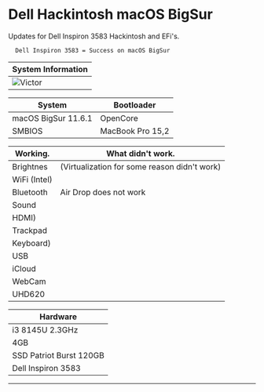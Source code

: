 # Dell Hackintosh macOS BigSur
Updates for Dell Inspiron 3583 Hackintosh and EFi's.

      Dell Inspiron 3583 = Success on macOS BigSur 




| System Information |  
| ------------------- | 
|  ![Victor](https://user-images.githubusercontent.com/90351204/173390423-5266c3f8-8d7e-40c3-9758-e8ebf393f3da.png) | 




 
 | System  |  Bootloader  |
 | ------------------- | ------------------- |
 |  macOS BigSur 11.6.1 |  OpenCore |
 | SMBIOS | MacBook Pro 15,2|


| Working.  |  What didn't work. |
| ------------------- | ------------------- |
| Brightnes |  (Virtualization for some reason didn't work) |
|  WiFi (Intel) |   |
|  Bluetooth | Air Drop does not work  |
|  Sound |   |
|  HDMI) |   |
|  Trackpad |   |
|  Keyboard) |   |
|  USB |   |
|  iCloud |   |
|  WebCam |   |
|  UHD620 |   |



 | Hardware  |
 | ------------------- | 
 | i3 8145U 2.3GHz   | 
 | 4GB |
 | SSD Patriot Burst 120GB |
 | Dell Inspiron 3583 |

-----------------------------------------------------------------------------------------------------------------------------------------------------------------------
